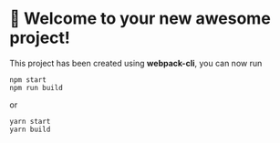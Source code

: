 # 🚀 Welcome to your new awesome project!

This project has been created using **webpack-cli**, you can now run

```
npm start
npm run build
```

or

```
yarn start
yarn build
```
